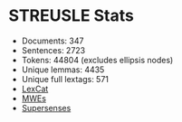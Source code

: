 STREUSLE Stats
==============

* Documents:                347
* Sentences:               2723
* Tokens:                 44804 (excludes ellipsis nodes)
* Unique lemmas:           4435
* Unique full lextags:      571
* [LexCat](LEXCAT.txt)
* [MWEs](MWES.txt)
* [Supersenses](SUPERSENSES.txt)
